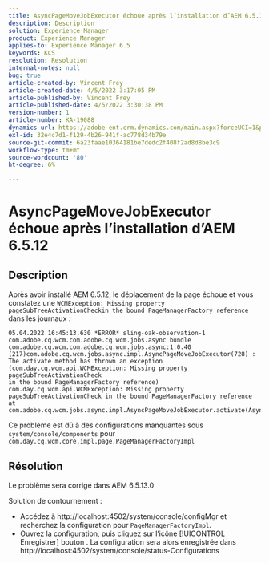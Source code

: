 ```yaml
---
title: AsyncPageMoveJobExecutor échoue après l’installation d’AEM 6.5.12
description: Description
solution: Experience Manager
product: Experience Manager
applies-to: Experience Manager 6.5
keywords: KCS
resolution: Resolution
internal-notes: null
bug: true
article-created-by: Vincent Frey
article-created-date: 4/5/2022 3:17:05 PM
article-published-by: Vincent Frey
article-published-date: 4/5/2022 3:30:38 PM
version-number: 1
article-number: KA-19088
dynamics-url: https://adobe-ent.crm.dynamics.com/main.aspx?forceUCI=1&pagetype=entityrecord&etn=knowledgearticle&id=a9c8686e-f3b4-ec11-983f-000d3a5d0d94
exl-id: 32e4c7d1-f129-4b26-941f-ac778d34b79e
source-git-commit: 6a23faae10364181be7dedc2f408f2ad8d8be3c9
workflow-type: tm+mt
source-wordcount: '80'
ht-degree: 6%

---
```


# AsyncPageMoveJobExecutor échoue après l’installation d’AEM 6.5.12

## Description


Après avoir installé AEM 6.5.12, le déplacement de la page échoue et vous constatez une `WCMException: Missing property pageSubTreeActivationCheckin the bound PageManagerFactory reference` dans les journaux :

```
05.04.2022 16:45:13.630 *ERROR* sling-oak-observation-1 com.adobe.cq.wcm.com.adobe.cq.wcm.jobs.async bundle 
com.adobe.cq.wcm.com.adobe.cq.wcm.jobs.async:1.0.40 (217)com.adobe.cq.wcm.jobs.async.impl.AsyncPageMoveJobExecutor(728) : 
The activate method has thrown an exception (com.day.cq.wcm.api.WCMException: Missing property pageSubTreeActivationCheck
in the bound PageManagerFactory reference)
com.day.cq.wcm.api.WCMException: Missing property pageSubTreeActivationCheck in the bound PageManagerFactory reference
at com.adobe.cq.wcm.jobs.async.impl.AsyncPageMoveJobExecutor.activate(AsyncPageMoveJobExecutor.java:350)
```


Ce problème est dû à des configurations manquantes sous `system/console/components` pour `com.day.cq.wcm.core.impl.page.PageManagerFactoryImpl`


## Résolution


Le problème sera corrigé dans AEM 6.5.13.0

Solution de contournement : 
- Accédez à http://localhost:4502/system/console/configMgr et recherchez la configuration pour `PageManagerFactoryImpl`.
- Ouvrez la configuration, puis cliquez sur l’icône [!UICONTROL Enregistrer] bouton . La configuration sera alors enregistrée dans http://localhost:4502/system/console/status-Configurations

